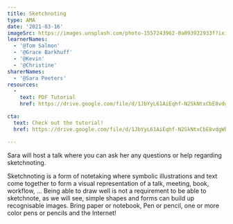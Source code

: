 ```yaml
---
title: Sketchnoting
type: AMA
date: '2021-03-16'
imageSrc: https://images.unsplash.com/photo-1557243962-0a093922933f?ixid=MXwxMjA3fDB8MHxwaG90by1wYWdlfHx8fGVufDB8fHw%3D&ixlib=rb-1.2.1&auto=format&fit=crop&w=1950&q=80
learnerNames:
  - '@Tom Salmon'
  - '@Grace Barkhuff'
  - '@Kevin'
  - '@Christine'
sharerNames: 
  - '@Sara Peeters'
resources:
  -
    text: PDF Tutorial
    href: https://drive.google.com/file/d/1JbYyL61AiEqhf-N2SkNtxCbE8vdgWkL5/view?usp=sharing

cta:
  text: Check out the tutorial!
  href: https://drive.google.com/file/d/1JbYyL61AiEqhf-N2SkNtxCbE8vdgWkL5/view?usp=sharing

---
```

Sara will host a talk where you can ask her any questions or help regarding sketchnoting.
<!--more-->
Sketchnoting is a form of notetaking where symbolic illustrations and text come together to form a visual representation of a talk, meeting, book, workflow, ...
Being able to draw well is not a requirement to be able to sketchnote, as we will see, simple shapes and forms can build up recognisable images. Bring paper or notebook, Pen or pencil, one or more color pens or pencils and the Internet!

<div class="typeform-widget" data-url="https://form.typeform.com/to/xuQeZjCY?typeform-medium=embed-snippet" data-transparency="100" data-hide-headers="true" data-hide-footer="true" style="width: 100%; height: 500px;"></div> <script> (function() { var qs,js,q,s,d=document, gi=d.getElementById, ce=d.createElement, gt=d.getElementsByTagName, id="typef_orm", b="https://embed.typeform.com/"; if(!gi.call(d,id)) { js=ce.call(d,"script"); js.id=id; js.src=b+"embed.js"; q=gt.call(d,"script")[0]; q.parentNode.insertBefore(js,q) } })() </script>
